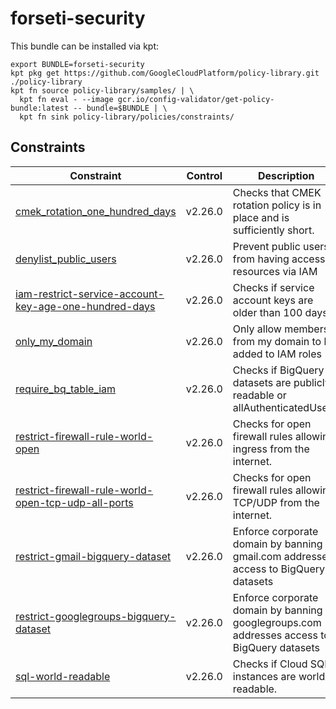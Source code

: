 # forseti-security

This bundle can be installed via kpt:

```
export BUNDLE=forseti-security
kpt pkg get https://github.com/GoogleCloudPlatform/policy-library.git ./policy-library
kpt fn source policy-library/samples/ | \
  kpt fn eval - --image gcr.io/config-validator/get-policy-bundle:latest -- bundle=$BUNDLE | \
  kpt fn sink policy-library/policies/constraints/
```

## Constraints

| Constraint                                                                                                                    | Control | Description                                                                                |
| ----------------------------------------------------------------------------------------------------------------------------- | ------- | ------------------------------------------------------------------------------------------ |
| [cmek_rotation_one_hundred_days](../../samples/cmek_rotation_100_days.yaml)                                                   | v2.26.0 | Checks that CMEK rotation policy is in place and is sufficiently short.                    |
| [denylist_public_users](../../samples/storage_denylist_public.yaml)                                                           | v2.26.0 | Prevent public users from having access to resources via IAM                               |
| [iam-restrict-service-account-key-age-one-hundred-days](../../samples/gcp_iam_restrict_service_account_key_age_100_days.yaml) | v2.26.0 | Checks if service account keys are older than 100 days.                                    |
| [only_my_domain](../../samples/iam_restrict_domain.yaml)                                                                      | v2.26.0 | Only allow members from my domain to be added to IAM roles                                 |
| [require_bq_table_iam](../../samples/bigquery_world_readable.yaml)                                                            | v2.26.0 | Checks if BigQuery datasets are publicly readable or allAuthenticatedUsers.                |
| [restrict-firewall-rule-world-open](../../samples/restrict_fw_rules_world_open.yaml)                                          | v2.26.0 | Checks for open firewall rules allowing ingress from the internet.                         |
| [restrict-firewall-rule-world-open-tcp-udp-all-ports](../../samples/restrict_fw_rules_world_open_tcp_udp_all_ports.yaml)      | v2.26.0 | Checks for open firewall rules allowing TCP/UDP from the internet.                         |
| [restrict-gmail-bigquery-dataset](../../samples/iam_restrict_gmail_bigquery_dataset.yaml)                                     | v2.26.0 | Enforce corporate domain by banning gmail.com addresses access to BigQuery datasets        |
| [restrict-googlegroups-bigquery-dataset](../../samples/iam_restrict_googlegroups_bigquery_dataset.yaml)                       | v2.26.0 | Enforce corporate domain by banning googlegroups.com addresses access to BigQuery datasets |
| [sql-world-readable](../../samples/sql_world_readable.yaml)                                                                   | v2.26.0 | Checks if Cloud SQL instances are world readable.                                          |


